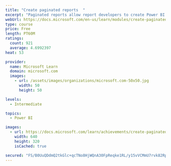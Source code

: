 ```yaml
---
title: "Create paginated reports  "
excerpt: "Paginated reports allow report developers to create Power BI artifacts that have tightly controlled rendering requirements. Paginated reports are ideal for creating sales invoices, receipts, purchase orders, and tabular data. This module will teach you how to create reports, add parameters, and work with tables and charts in paginated reports."
webUrl: https://docs.microsoft.com/en-us/learn/modules/create-paginated-reports-power-bi/
type: course
price: Free
length: PT60M
ratings:
  count: 921
  average: 4.6992397
heat: 53

provider:
  name: Microsoft Learn
  domain: microsoft.com
  images:
    - url: /assets/images/organizations/microsoft.com-50x50.jpg
      width: 50
      height: 50

levels:
  - Intermediate

topics:
  - Power BI

images:
  - url: https://docs.microsoft.com/learn/achievements/create-paginated-reports-power-bi-social.png
    width: 640
    height: 320
    isCached: true

secured: "FS/B0UuQDdmQ2tkGlc+qcTNo8HjWQnA30FpReqke1RL/y15vVCMmU7rvk82RpQlDWajDISe0GMFCZcffhGCaweT2tpXE9R04//I40J29cl70Wf0xSic39zBjs7oO9mJKt3ek+Q/YEYgGdH6bHitLUcj7AE7rnqM7nQGy8fnoB7dG7HpPxowV/od2JW9tHZ97SMih1PYEEMeYX6oSMEXrHEOCKVHbZcz4D7Ya6gh0WZCbWNz8aowyMQ9Somc+31dxT/IE5yE2ZxvJEDywZEAb9aFhgha+KXw8RQklzftW3yIvCtLhELFeTdt7LEdT8dpOHelIUZZ9frwgkJJ0o3XoRqPLP3cO1dmWSvspW/cWmSe/gnNSb+2GN5+wqJ9GRHqoJ2d4JuglUwnj/2quZvuJx0aqtw4G1Do/7cPUNzz2X+M=;Wh/gVspoSMMgnJCvIYq78Q=="
---
```



